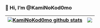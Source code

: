 ### 👋 Hi, I’m @KamiNoKod0mo

<!--
[![KamiNoKod0mo GitHub stats](https://github-readme-stats.vercel.app/api?username=KamiNoKod0mo&show_icons=true&theme=dark#gh-dark-mode-only)](https://github.com/KamiNoKod0mo)
![Top Langs](https://github-readme-stats.vercel.app/api/top-langs/?username=anuraghazra&layout=compact&theme=dark#gh-dark-mode-only)
-->

| <a href="https://github.com/KamiNoKod0mo"><img align="center" src="https://github-readme-stats.vercel.app/api?username=KamiNoKod0mo&show_icons=true&theme=dark#gh-dark-mode-only&hide_border=true" alt="KamiNoKod0mo github stats" /></a> | <a href="https://github.com/KamiNoKod0mo"><img align="center" src="https://github-readme-stats.vercel.app/api/top-langs/?username=KamiNoKod0mo&layout=compact&theme=dark#gh-dark-mode-only&hide_border=true" /></a> |
| ------------- | ------------- |
